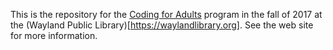 This is the repository for the [Coding for Adults](http://waylandcodes.github.io) program in the fall of 2017 at the (Wayland Public Library)[https://waylandlibrary.org]. See the web site for more information.

